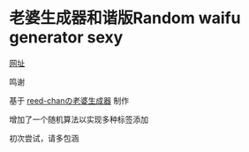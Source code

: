 # 老婆生成器和谐版Random waifu generator sexy
[网址](https://sleverbaka.github.io/Random-waifu-generater-sexy/) 

鸣谢

基于 [reed-chanの老婆生成器](https://github.com/reed-chan/Random-waifu-generater) 制作

增加了一个随机算法以实现多种标签添加



初次尝试，请多包涵



